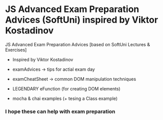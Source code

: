 # JS Advanced Exam Preparation Advices (SoftUni) inspired by Viktor Kostadinov
JS Advanced Exam Preparation Advices [based on SoftUni Lectures &amp; Exercises]
- Inspired by Viktor Kostadinov

- examAdvices -> tips for actial exam day
- examCheatSheet -> common DOM manipulation techniques
- LEGENDARY eFunction (for creating DOM elements)
- mocha & chai examples (+ tesing a Class example)

### I hope these can help with exam preparation
